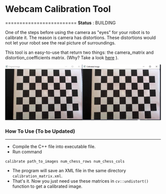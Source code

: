 # Webcam Calibration Tool
=========================
**Status** : BUILDING

One of the steps before using the camera as "eyes" for your robot is to calibrate it. The reason is camera has distortions. These distortions would not let your robot see the real picture of surroundings.

This tool is an easy-to-use that return two things: the camera_matrix and distortion_coefficients matrix. (Why? Take a look [here](http://docs.opencv.org/2.4/doc/tutorials/calib3d/camera_calibration/camera_calibration.html?)  ).

![alt-tex](https://github.com/dat-ai/webcam-calibration-tool/raw/master/docs/result.JPG)
### How To Use (To be Updated)
--------------
  * Compile the C++ file into executable file.
  * Run command
```shell
calibrate path_to_images num_chess_rows num_chess_cols
```
  * The program will save an XML file in the same directory `calibration_matrix.xml`.
  * That's it. Now you just need use these matrices in `cv::undistort()` function to get a calibrated image.

